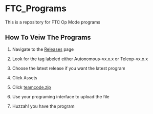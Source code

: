# FTC_Programs
This is a repository for FTC Op Mode programs

## How To Veiw The Programs
  1. Navigate to the [Releases](https://github.com/4H-Botsmiths/FTC_Programs/releases) page
  
  2. Look for the tag labeled either Autonomous-vx.x.x or Teleop-vx.x.x
  
  3. Choose the latest release if you want the latest program
  
  4. Click Assets
  
  5. Click [teamcode.zip]()
  
  6. Use your programing interface to upload the file
  
  7. Huzzah! you have the program
